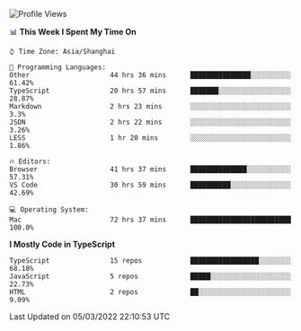 <!--START_SECTION:waka-->
![Profile Views](http://img.shields.io/badge/Profile%20Views-0-blue)

📊 **This Week I Spent My Time On** 

```text
⌚︎ Time Zone: Asia/Shanghai

💬 Programming Languages: 
Other                    44 hrs 36 mins      ███████████████░░░░░░░░░░   61.42% 
TypeScript               20 hrs 57 mins      ███████░░░░░░░░░░░░░░░░░░   28.87% 
Markdown                 2 hrs 23 mins       ░░░░░░░░░░░░░░░░░░░░░░░░░   3.3% 
JSON                     2 hrs 22 mins       ░░░░░░░░░░░░░░░░░░░░░░░░░   3.26% 
LESS                     1 hr 20 mins        ░░░░░░░░░░░░░░░░░░░░░░░░░   1.86%

🔥 Editors: 
Browser                  41 hrs 37 mins      ██████████████░░░░░░░░░░░   57.31% 
VS Code                  30 hrs 59 mins      ██████████░░░░░░░░░░░░░░░   42.69%

💻 Operating System: 
Mac                      72 hrs 37 mins      █████████████████████████   100.0%

```

**I Mostly Code in TypeScript** 

```text
TypeScript               15 repos            █████████████████░░░░░░░░   68.18% 
JavaScript               5 repos             █████░░░░░░░░░░░░░░░░░░░░   22.73% 
HTML                     2 repos             ██░░░░░░░░░░░░░░░░░░░░░░░   9.09%

```



 Last Updated on 05/03/2022 22:10:53 UTC
<!--END_SECTION:waka-->
